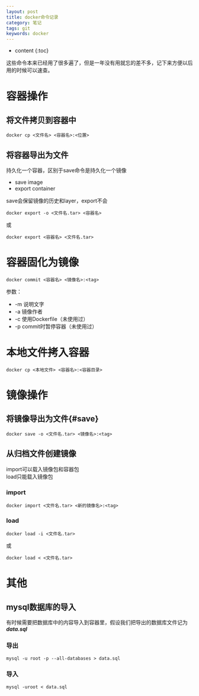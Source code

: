 ```yaml
---
layout: post
title: docker命令记录
category: 笔记
tags: git
keywords: docker
---
```



* content
{:toc}

这些命令本来已经用了很多遍了，但是一年没有用就忘的差不多，记下来方便以后用的时候可以速查。

# 容器操作

## 将文件拷贝到容器中

```
docker cp <文件名> <容器名>:<位置>
```

## 将容器导出为文件

持久化一个容器，区别于save命令是持久化一个镜像
- save image
- export container  


save会保留镜像的历史和layer，export不会  

```
docker export -o <文件名.tar> <容器名>
```
或
```
docker export <容器名> <文件名.tar>
```

# 容器固化为镜像

```
docker commit <容器名> <镜像名>:<tag>
```

参数：
- -m 说明文字
- -a 镜像作者
- -c 使用Dockerfile（未使用过）
- -p commit时暂停容器（未使用过）

# 本地文件拷入容器

```
docker cp <本地文件> <容器名>:<容器目录>
```


# 镜像操作

## 将镜像导出为文件{#save}

```
docker save -o <文件名.tar> <镜像名>:<tag>
```

## 从归档文件创建镜像

import可以载入镜像包和容器包  
load只能载入镜像包

### import
```
docker import <文件名.tar> <新的镜像名>:<tag>
```

### load
```
docker load -i <文件名.tar>
```
或

```
docker load < <文件名.tar>
```


# 其他

## mysql数据库的导入

有时候需要把数据库中的内容导入到容器里，假设我们把导出的数据库文件记为 ___data.sql___

### 导出
```
mysql -u root -p --all-databases > data.sql
```

### 导入
```
mysql -uroot < data.sql
```





